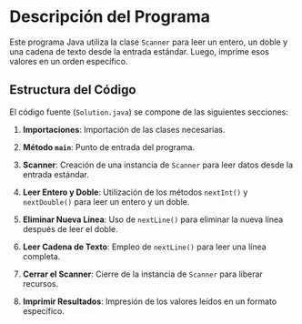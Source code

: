 # Descripción del Programa

Este programa Java utiliza la clase `Scanner` para leer un entero, un doble y una cadena de texto desde la entrada estándar. Luego, imprime esos valores en un orden específico.

## Estructura del Código

El código fuente (`Solution.java`) se compone de las siguientes secciones:

1. **Importaciones**: Importación de las clases necesarias.

2. **Método `main`**: Punto de entrada del programa.

3. **Scanner**: Creación de una instancia de `Scanner` para leer datos desde la entrada estándar.

4. **Leer Entero y Doble**: Utilización de los métodos `nextInt()` y `nextDouble()` para leer un entero y un doble.

5. **Eliminar Nueva Línea**: Uso de `nextLine()` para eliminar la nueva línea después de leer el doble.

6. **Leer Cadena de Texto**: Empleo de `nextLine()` para leer una línea completa.

7. **Cerrar el Scanner**: Cierre de la instancia de `Scanner` para liberar recursos.

8. **Imprimir Resultados**: Impresión de los valores leídos en un formato específico.